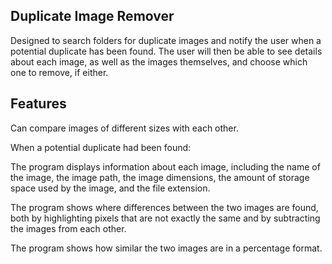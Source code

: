 ## Duplicate Image Remover
Designed to search folders for duplicate images and notify the user when a potential duplicate has been found. 
The user will then be able to see details about each image, as well as the images themselves, and choose which 
one to remove, if either.

## Features
Can compare images of different sizes with each other.


When a potential duplicate had been found:

The program displays information about each image, including the name of the image, the image path, the image
dimensions, the amount of storage space used by the image, and the file extension.

The program shows where differences between the two images are found, both by highlighting pixels that are not
exactly the same and by subtracting the images from each other.

The program shows how similar the two images are in a percentage format.
